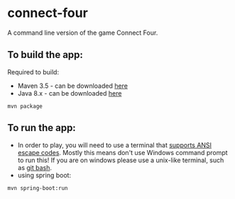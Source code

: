 # connect-four
A command line version of the game Connect Four.

## To build the app:
Required to build:
- Maven 3.5 - can be downloaded [here](https://maven.apache.org/index.html)
- Java 8.x - can be downloaded [here](http://www.oracle.com/technetwork/java/javase/downloads/jdk8-downloads-2133151.html)
```
mvn package
```

## To run the app:
- In order to play, you will need to use a terminal that [supports ANSI escape codes](https://en.wikipedia.org/wiki/ANSI_escape_code#Platform_support).
Mostly this means don't use Windows command prompt to run this! If you are on windows please use a unix-like terminal, such as [git bash](https://git-scm.com/downloads).
- using spring boot:
```
mvn spring-boot:run
```